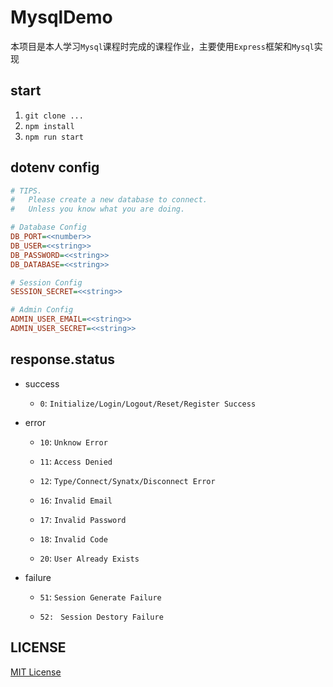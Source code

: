 # MysqlDemo

本项目是本人学习`Mysql`课程时完成的课程作业，主要使用`Express`框架和`Mysql`实现

## start

1.  `git clone ...`
2.  `npm install`
3.  `npm run start`

## dotenv config

```ini
# TIPS.
#	Please create a new database to connect.
#   Unless you know what you are doing.

# Database Config
DB_PORT=<<number>>
DB_USER=<<string>>
DB_PASSWORD=<<string>>
DB_DATABASE=<<string>>

# Session Config
SESSION_SECRET=<<string>>

# Admin Config
ADMIN_USER_EMAIL=<<string>>
ADMIN_USER_SECRET=<<string>>
```

## response.status

-   success
    -   `0`: `Initialize/Login/Logout/Reset/Register Success`

-   error
    -   `10`: `Unknow Error`

    -   `11`: `Access Denied`

    -   `12`: `Type/Connect/Synatx/Disconnect Error`

    -   `16`: `Invalid Email`

    -   `17`: `Invalid Password`

    -   `18`: `Invalid Code`

    -   `20`: `User Already Exists`

-   failure

    -   `51`: `Session Generate Failure`

    -   `52: ` `Session Destory Failure`

## LICENSE

[MIT License](./LICENSE)
